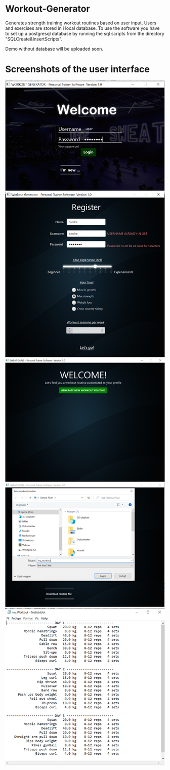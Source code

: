 # Workout-Generator
Generates strength training workout routines based on user input. Users and exercises are stored in i local database.
To use the software you have to set up a postgresql database by running the sql scripts from the directory "SQLCreate&InsertScripts".

Demo without database will be uploaded soon.

# Screenshots of the user interface
<img src="resources/images/login.png">
<img src="resources/images/register.png">
<img src="resources/images/welcome.png">
<img src="resources/images/save.png">
<img src="resources/images/txt.png">



